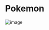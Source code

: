 # Pokemon

![image](https://github.com/user-attachments/assets/7d3704d6-c8ff-4b58-8f2c-ff3c2d0f8f9b)
